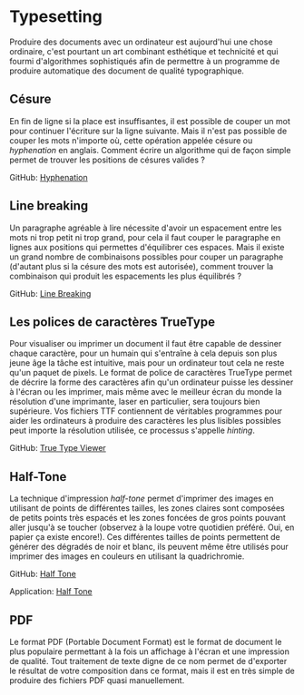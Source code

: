 # Typesetting

Produire des documents avec un ordinateur est aujourd'hui une chose ordinaire, c'est pourtant un art
combinant esthétique et technicité et qui fourmi d'algorithmes sophistiqués afin de permettre à un programme
de produire automatique des document de qualité typographique.

## Césure

En fin de ligne si la place est insuffisantes, il est possible de couper un mot pour continuer l'écriture sur la ligne suivante.
Mais il n'est pas possible de couper les mots n'importe où, cette opération appelée césure ou *hyphenation* en anglais.
Comment écrire un algorithme qui de façon simple permet de trouver les positions de césures valides ?

GitHub: [Hyphenation](https://github.com/madbrain/line-breaking)

## Line breaking

Un paragraphe agréable à lire nécessite d'avoir un espacement entre les mots ni trop petit ni trop grand, pour cela il faut couper
le paragraphe en lignes aux positions qui permettes d'équilibrer ces espaces. Mais il existe un grand nombre de combinaisons possibles
pour couper un paragraphe (d'autant plus si la césure des mots est autorisée), comment trouver la combinaison qui produit les espacements
les plus équilibrés ?

GitHub: [Line Breaking](https://github.com/madbrain/line-breaking)

## Les polices de caractères TrueType

Pour visualiser ou imprimer un document il faut être capable de dessiner chaque caractère, pour un humain qui s'entraîne à
cela depuis son plus jeune âge la tâche est intuitive, mais pour un ordinateur tout cela ne reste qu'un paquet de pixels.
Le format de police de caractères TrueType permet de décrire la forme des caractères afin qu'un ordinateur puisse les dessiner
à l'écran ou les imprimer, mais même avec le meilleur écran du monde la résolution d'une imprimante, laser en particulier, sera
toujours bien supérieure. Vos fichiers TTF contiennent de véritables programmes pour aider les ordinateurs à produire des
caractères les plus lisibles possibles peut importe la résolution utilisée, ce processus s'appelle *hinting*.

GitHub: [True Type Viewer](https://github.com/madbrain/truetype-viewer)

## Half-Tone

La technique d'impression *half-tone* permet d'imprimer des images en utilisant de points de différentes tailles, les zones claires
sont composées de petits points très espacés et les zones foncées de gros points pouvant aller jusqu'à se toucher (observez à la loupe
votre quotidien préféré. Oui, en papier ça existe encore!). Ces différentes tailles de points permettent de générer des dégradés
de noir et blanc, ils peuvent même être utilisés pour imprimer des images en couleurs en utilisant la quadrichromie.

GitHub: [Half Tone](https://github.com/madbrain/halftone)

Application: [Half Tone](https://madbrain.github.io/halftone)

## PDF

Le format PDF (Portable Document Format) est le format de document le plus populaire permettant à la fois un affichage à l'écran et une
impression de qualité. Tout traitement de texte digne de ce nom permet de d'exporter le résultat de votre composition dans ce format, mais
il est en très simple de produire des fichiers PDF quasi manuellement.

